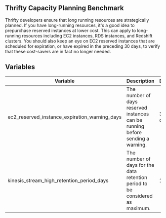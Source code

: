 ## Thrifty Capacity Planning Benchmark

Thrifty developers ensure that long running resources are strategically planned. If you have long-running resources, it's a good idea to prepurchase reserved instances at lower cost. This can apply to long-running resources including EC2 instances, RDS instances, and Redshift clusters. You should also keep an eye on EC2 reserved instances that are scheduled for expiration, or have expired in the preceding 30 days, to verify that these cost-savers are in fact no longer needed.

## Variables

| Variable                                      | Description                                                                    | Default |
| --------------------------------------------- | ------------------------------------------------------------------------------ | ------- |
| ec2_reserved_instance_expiration_warning_days | The number of days reserved instances can be running before sending a warning. | 30 days |
| kinesis_stream_high_retention_period_days     | The number of days for the data retention period to be considered as maximum.  | 1 day   |
